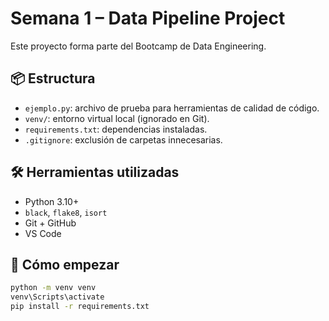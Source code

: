 # Semana 1 – Data Pipeline Project

Este proyecto forma parte del Bootcamp de Data Engineering.

## 📦 Estructura

- `ejemplo.py`: archivo de prueba para herramientas de calidad de código.
- `venv/`: entorno virtual local (ignorado en Git).
- `requirements.txt`: dependencias instaladas.
- `.gitignore`: exclusión de carpetas innecesarias.

## 🛠️ Herramientas utilizadas

- Python 3.10+
- `black`, `flake8`, `isort`
- Git + GitHub
- VS Code

## 🚀 Cómo empezar

```bash
python -m venv venv
venv\Scripts\activate
pip install -r requirements.txt
